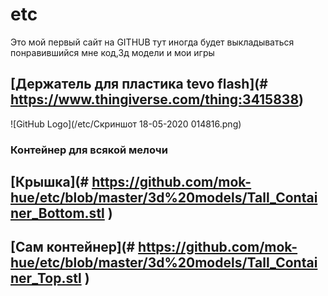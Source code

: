 # etc
Это мой первый сайт на GITHUB
тут иногда будет выкладываться понравившийся мне код,3д модели и мои игры
## [Держатель для пластика tevo flash](# https://www.thingiverse.com/thing:3415838)
![GitHub Logo](/etc/Скриншот 18-05-2020 014816.png)
### Контейнер для всякой мелочи 
## [Крышка](# https://github.com/mok-hue/etc/blob/master/3d%20models/Tall_Container_Bottom.stl ) 
## [Сам контейнер](# https://github.com/mok-hue/etc/blob/master/3d%20models/Tall_Container_Top.stl )
